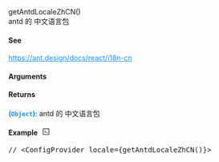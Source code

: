 <div><div id="getantdlocalezhcn" class="item-method-name" style="margin-top: -65px; padding-top: 65px;"><div class="item-method-name-area">getAntdLocaleZhCN()</div></div><div class="item-method-content"><div>antd 的 中文语言包</div><h4>See</h4><a href="https://ant.design/docs/react/i18n-cn" target="_blank" style="color: #1890ff;">https://ant.design/docs/react/i18n-cn</a><h4>Arguments</h4><h4>Returns</h4><span><strong style="color: #1890ff;">(<code>Object</code>)</strong><span>: antd 的 中文语言包</span></span><h4><span>Example</span><i style="margin-left: 10px; cursor: pointer;" ariaLabel="图标: code" class="anticon anticon-code action-showREPL" data-funcname="getAntdLocaleZhCN" data-example="__@@__// &lt;ConfigProvider locale={getAntdLocaleZhCN()}&gt;"><svg viewBox="64 64 896 896" focusable="false" class="" data-icon="code" width="1em" height="1em" fill="currentColor" aria-hidden="true"><path d="M516 673c0 4.4 3.4 8 7.5 8h185c4.1 0 7.5-3.6 7.5-8v-48c0-4.4-3.4-8-7.5-8h-185c-4.1 0-7.5 3.6-7.5 8v48zm-194.9 6.1l192-161c3.8-3.2 3.8-9.1 0-12.3l-192-160.9A7.95 7.95 0 0 0 308 351v62.7c0 2.4 1 4.6 2.9 6.1L420.7 512l-109.8 92.2a8.1 8.1 0 0 0-2.9 6.1V673c0 6.8 7.9 10.5 13.1 6.1zM880 112H144c-17.7 0-32 14.3-32 32v736c0 17.7 14.3 32 32 32h736c17.7 0 32-14.3 32-32V144c0-17.7-14.3-32-32-32zm-40 728H184V184h656v656z"></path></svg></i></h4><div style="display: none;">暂无</div><pre style="">
// &lt;ConfigProvider locale={getAntdLocaleZhCN()}&gt;</pre></div></div>